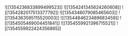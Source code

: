 ![[1354236833899499523]]
![[1354241345624260608]]
![[1354282017513377792]]
![[1354346079085465603]]
![[1354363595115520003]]
![[1354484623489683459]]
![[1354505469004451841]]
![[1354559921396715521]]
![[1354559922424356865]]
